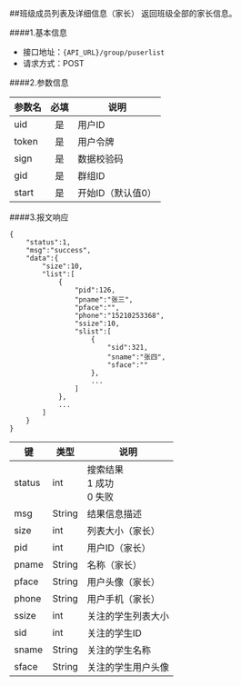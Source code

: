 ##班级成员列表及详细信息（家长）
返回班级全部的家长信息。

####1.基本信息
- 接口地址：`{API_URL}/group/puserlist` 
- 请求方式：POST


####2.参数信息  

| 参数名    | 必填      | 说明      |
| -------   |:-------:  |--------   |
| uid       | 是        | 用户ID    |
| token     | 是        | 用户令牌  |
| sign      | 是        | 数据校验码|
| gid       | 是        | 群组ID    |
| start     | 是        | 开始ID（默认值0）    |

####3.报文响应

```
{
	"status":1,
	"msg":"success",
	"data":{
		"size":10,
		"list":[
			{
				"pid":126,
				"pname":"张三",
				"pface":"",
				"phone":"15210253368",
				"ssize":10,
				"slist":[
					{
						"sid":321,
						"sname":"张四",
						"sface":""
					},
					...
				]
			},
			...
		]
	}
}
```

|键      |类型  |说明  |
|--------|------|------|
|status  |int   |搜索结果<br>1 成功<br>0 失败|
|msg     |String|结果信息描述|
|size    |int   |列表大小（家长）|
|pid     |int   |用户ID（家长）  |
|pname   |String|名称（家长）    |
|pface   |String|用户头像（家长）|
|phone   |String|用户手机（家长）|
|ssize   |int   |关注的学生列表大小|
|sid     |int   |关注的学生ID    |
|sname   |String|关注的学生名称    |
|sface   |String|关注的学生用户头像|
